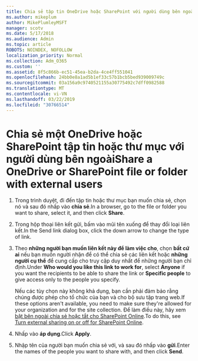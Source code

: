```yaml
---
title: Chia sẻ tập tin OneDrive hoặc SharePoint với người dùng bên ngoài
ms.author: mikeplum
author: MikePlumleyMSFT
manager: scotv
ms.date: 5/17/2018
ms.audience: Admin
ms.topic: article
ROBOTS: NOINDEX, NOFOLLOW
localization_priority: Normal
ms.collection: Adm_O365
ms.custom: ''
ms.assetid: 8f5c866b-ec51-45ea-b2da-4ce4ff551041
ms.openlocfilehash: 24bb0e8a1ad5b1ef33c57b1bcb5bed939009749c
ms.sourcegitcommit: 03a156a9c9740521155a30775492c7dff0982588
ms.translationtype: MT
ms.contentlocale: vi-VN
ms.lasthandoff: 03/22/2019
ms.locfileid: "30766514"
---
```

# <a name="share-a-onedrive-or-sharepoint-file-or-folder-with-external-users"></a><span data-ttu-id="c6926-102">Chia sẻ một OneDrive hoặc SharePoint tập tin hoặc thư mục với người dùng bên ngoài</span><span class="sxs-lookup"><span data-stu-id="c6926-102">Share a OneDrive or SharePoint file or folder with external users</span></span>

1. <span data-ttu-id="c6926-103">Trong trình duyệt, đi đến tập tin hoặc thư mục bạn muốn chia sẻ, chọn nó và sau đó nhấp vào **chia sẻ**.</span><span class="sxs-lookup"><span data-stu-id="c6926-103">In a browser, go to the file or folder you want to share, select it, and then click **Share**.</span></span>
    
2. <span data-ttu-id="c6926-104">Trong hộp thoại liên kết gửi, bấm vào mũi tên xuống để thay đổi loại liên kết.</span><span class="sxs-lookup"><span data-stu-id="c6926-104">In the Send link dialog box, click the down arrow to change the type of link.</span></span>
    
3. <span data-ttu-id="c6926-105">Theo **những người bạn muốn liên kết này để làm việc cho**, chọn **bất cứ ai** nếu bạn muốn người nhận để có thể chia sẻ các liên kết hoặc **những người cụ thể** để cung cấp cho truy cập duy nhất để những người bạn chỉ định.</span><span class="sxs-lookup"><span data-stu-id="c6926-105">Under **Who would you like this link to work for**, select **Anyone** if you want the recipients to be able to share the link or **Specific people** to give access only to the people you specify.</span></span> 
    
    <span data-ttu-id="c6926-106">Nếu các tùy chọn này không khả dụng, bạn cần phải đảm bảo rằng chúng được phép cho tổ chức của bạn và cho bộ sưu tập trang web.</span><span class="sxs-lookup"><span data-stu-id="c6926-106">If these options aren't available, you need to make sure they're allowed for your organization and for the site collection.</span></span> <span data-ttu-id="c6926-107">Để làm điều này, hãy xem [bật bên ngoài chia sẻ hoặc tắt cho SharePoint Online](https://go.microsoft.com/fwlink/?linkid=866426).</span><span class="sxs-lookup"><span data-stu-id="c6926-107">To do this, see [Turn external sharing on or off for SharePoint Online](https://go.microsoft.com/fwlink/?linkid=866426).</span></span>
    
4. <span data-ttu-id="c6926-108">Nhấp vào **áp dụng**.</span><span class="sxs-lookup"><span data-stu-id="c6926-108">Click **Apply**.</span></span>
    
5. <span data-ttu-id="c6926-109">Nhập tên của người bạn muốn chia sẻ với, và sau đó nhấp vào **gửi**.</span><span class="sxs-lookup"><span data-stu-id="c6926-109">Enter the names of the people you want to share with, and then click **Send**.</span></span>
    

